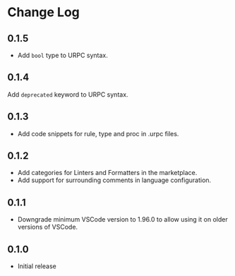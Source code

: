 # Change Log

## 0.1.5

- Add `bool` type to URPC syntax.

## 0.1.4

Add `deprecated` keyword to URPC syntax.

## 0.1.3

- Add code snippets for rule, type and proc in .urpc files.

## 0.1.2

- Add categories for Linters and Formatters in the marketplace.
- Add support for surrounding comments in language configuration.

## 0.1.1

- Downgrade minimum VSCode version to 1.96.0 to allow using it on older versions
  of VSCode.

## 0.1.0

- Initial release
